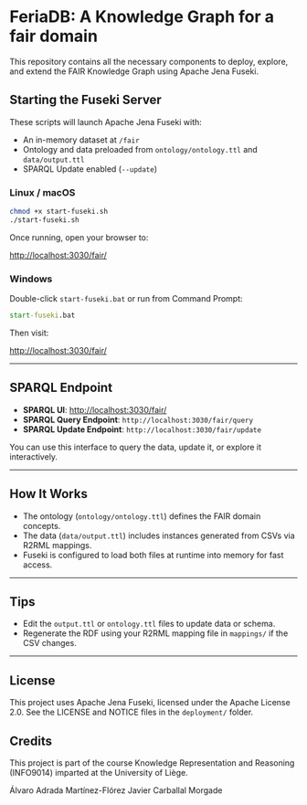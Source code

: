 # FeriaDB: A Knowledge Graph for a fair domain

This repository contains all the necessary components to deploy, explore, and extend the FAIR Knowledge Graph using Apache Jena Fuseki.

## Starting the Fuseki Server

These scripts will launch Apache Jena Fuseki with:

- An in-memory dataset at `/fair`
- Ontology and data preloaded from `ontology/ontology.ttl` and `data/output.ttl`
- SPARQL Update enabled (`--update`)

### Linux / macOS

```bash
chmod +x start-fuseki.sh
./start-fuseki.sh
```

Once running, open your browser to:

[http://localhost:3030/fair/](http://localhost:3030/fair/)

### Windows

Double-click `start-fuseki.bat` or run from Command Prompt:

```cmd
start-fuseki.bat
```

Then visit:

[http://localhost:3030/fair/](http://localhost:3030/fair/)

---

## SPARQL Endpoint

- **SPARQL UI**: [http://localhost:3030/fair/](http://localhost:3030/fair/)
- **SPARQL Query Endpoint**: `http://localhost:3030/fair/query`
- **SPARQL Update Endpoint**: `http://localhost:3030/fair/update`

You can use this interface to query the data, update it, or explore it interactively.

---

## How It Works

- The ontology (`ontology/ontology.ttl`) defines the FAIR domain concepts.
- The data (`data/output.ttl`) includes instances generated from CSVs via R2RML mappings.
- Fuseki is configured to load both files at runtime into memory for fast access.

---

## Tips

- Edit the `output.ttl` or `ontology.ttl` files to update data or schema.
- Regenerate the RDF using your R2RML mapping file in `mappings/` if the CSV changes.

---

## License

This project uses Apache Jena Fuseki, licensed under the Apache License 2.0. See the LICENSE and NOTICE files in the `deployment/` folder.


## Credits

This project is part of the course Knowledge Representation and Reasoning (INFO9014) imparted at the University of Liège.

Álvaro Adrada Martínez-Flórez
Javier Carballal Morgade
